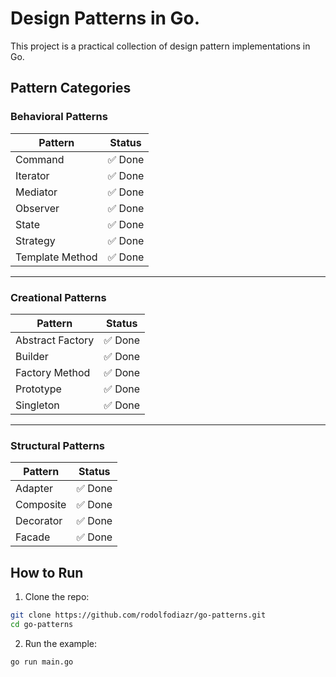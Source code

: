 # Design Patterns in Go.

This project is a practical collection of design pattern implementations in Go.

## Pattern Categories

### Behavioral Patterns

| Pattern         | Status   |
|-----------------|----------|
| Command         | ✅ Done  |
| Iterator        | ✅ Done  |
| Mediator        | ✅ Done  |
| Observer        | ✅ Done  |
| State           | ✅ Done  |
| Strategy        | ✅ Done  |
| Template Method | ✅ Done  |

---

### Creational Patterns

| Pattern           | Status  |
|-------------------|---------|
| Abstract Factory  | ✅ Done |
| Builder           | ✅ Done |
| Factory Method    | ✅ Done |
| Prototype         | ✅ Done |
| Singleton         | ✅ Done |

---

### Structural Patterns

| Pattern    | Status  |
|------------|---------|
| Adapter    | ✅ Done |
| Composite  | ✅ Done |
| Decorator  | ✅ Done |
| Facade     | ✅ Done |

## How to Run

1. Clone the repo:

```bash
git clone https://github.com/rodolfodiazr/go-patterns.git
cd go-patterns
```

2. Run the example:

```bash
go run main.go
```